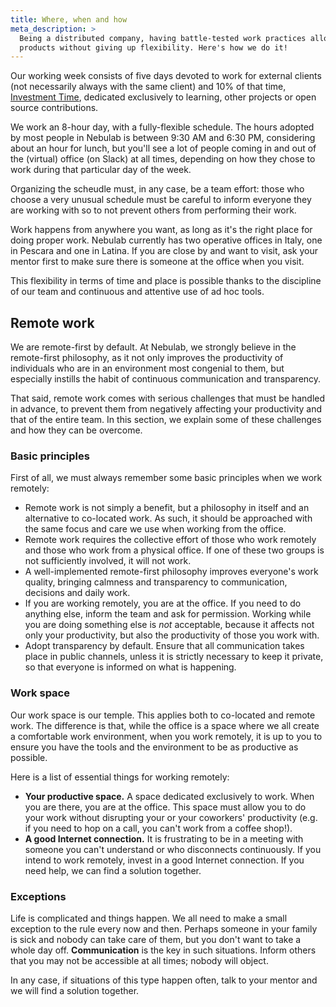 ```yaml
---
title: Where, when and how
meta_description: >
  Being a distributed company, having battle-tested work practices allows us to ship top-notch
  products without giving up flexibility. Here's how we do it!
---
```


Our working week consists of five days devoted to work for external clients (not necessarily always
with the same client) and 10% of that time, [Investment Time](personal-growth/investment-time),
dedicated exclusively to learning, other projects or open source contributions.

We work an 8-hour day, with a fully-flexible schedule. The hours adopted by most people in Nebulab
is between 9:30 AM and 6:30 PM, considering about an hour for lunch, but you'll see a lot of people
coming in and out of the (virtual) office (on Slack) at all times, depending on how they chose to work during
that particular day of the week.

Organizing the scheudle must, in any case, be a team effort: those who choose a very unusual schedule
must be careful to inform everyone they are working with so to not prevent others from performing
their work.

Work happens from anywhere you want, as long as it's the right place for doing proper work.
Nebulab currently has two operative offices in Italy, one in Pescara and one in Latina. If you are
close by and want to visit, ask your mentor first to make sure there is someone at the office when
you visit.

This flexibility in terms of time and place is possible thanks to the discipline of our team and
continuous and attentive use of ad hoc tools.

## Remote work

We are remote-first by default. At Nebulab, we strongly believe in the remote-first
philosophy, as it not only improves the productivity of individuals who are in an environment most
congenial to them, but especially instills the habit of continuous communication and transparency.

That said, remote work comes with serious challenges that must be handled in advance, to prevent
them from negatively affecting your productivity and that of the entire team. In this section, we
explain some of these challenges and how they can be overcome.

### Basic principles

First of all, we must always remember some basic principles when we work remotely:

- Remote work is not simply a benefit, but a philosophy in itself and an alternative to co-located
  work. As such, it should be approached with the same focus and care we use when working from the
  office.
- Remote work requires the collective effort of those who work remotely and those who work from a physical
  office. If one of these two groups is not sufficiently involved, it will not work.
- A well-implemented remote-first philosophy improves everyone's work quality, bringing calmness and
  transparency to communication, decisions and daily work.
- If you are working remotely, you are at the office. If you need to do anything else, inform the
  team and ask for permission. Working while you are doing something else is _not_ acceptable,
  because it affects not only your productivity, but also the productivity of those you work with.
- Adopt transparency by default. Ensure that all communication takes place in public channels,
  unless it is strictly necessary to keep it private, so that everyone is informed on what is
  happening.

### Work space

Our work space is our temple. This applies both to co-located and remote work. The difference is
that, while the office is a space where we all create a comfortable work environment, when you work
remotely, it is up to you to ensure you have the tools and the environment to be as productive as
possible.

Here is a list of essential things for working remotely:

- **Your productive space.** A space dedicated exclusively to work. When you are there, you are at
  the office. This space must allow you to do your work without disrupting your or your coworkers'
  productivity (e.g. if you need to hop on a call, you can't work from a coffee shop!).
- **A good Internet connection.** It is frustrating to be in a meeting with someone you can't
  understand or who disconnects continuously. If you intend to work remotely, invest in a good
  Internet connection. If you need help, we can find a solution together.

### Exceptions

Life is complicated and things happen. We all need to make a small exception to the rule every now
and then. Perhaps someone in your family is sick and nobody can take care of them, but you don't
want to take a whole day off. **Communication** is the key in such situations. Inform others that
you may not be accessible at all times; nobody will object.

In any case, if situations of this type happen often, talk to your mentor and we will find a solution
together.
